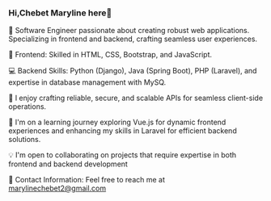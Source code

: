 ### Hi,Chebet Maryline here👋

👋 Software Engineer passionate about creating robust web applications. Specializing in frontend and backend, crafting seamless user experiences.


🎨 Frontend: Skilled in HTML, CSS, Bootstrap, and JavaScript. 

💻 Backend Skills: Python (Django), Java (Spring Boot), PHP (Laravel), and expertise in database management with MySQ.

🚀 I enjoy crafting reliable, secure, and scalable APIs for seamless client-side operations.

🌱 I'm on a learning journey exploring Vue.js for dynamic frontend experiences and enhancing my skills in Laravel for efficient backend solutions.

💡 I'm open to collaborating on projects that require expertise in both frontend and backend development

📧 Contact Information: Feel free to reach me at marylinechebet2@gmail.com
